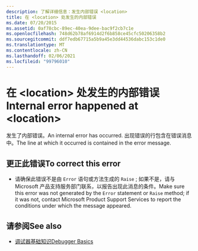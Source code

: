 ```yaml
---
description: 了解详细信息：发生内部错误 <location>
title: 在 <location> 处发生的内部错误
ms.date: 07/20/2015
ms.assetid: 0af78cbc-89ec-40ea-9dee-bac9f2cb7c1e
ms.openlocfilehash: 748d62b78af6914d2f6b858ce45cfc50206358b2
ms.sourcegitcommit: ddf7edb67715a5b9a45e3dd44536dabc153c1de0
ms.translationtype: MT
ms.contentlocale: zh-CN
ms.lasthandoff: 02/06/2021
ms.locfileid: "99796010"
---
```

# <a name="internal-error-happened-at-location"></a><span data-ttu-id="198ff-103">在 \<location> 处发生的内部错误</span><span class="sxs-lookup"><span data-stu-id="198ff-103">Internal error happened at \<location></span></span>

<span data-ttu-id="198ff-104">发生了内部错误。</span><span class="sxs-lookup"><span data-stu-id="198ff-104">An internal error has occurred.</span></span> <span data-ttu-id="198ff-105">出现错误的行包含在错误消息中。</span><span class="sxs-lookup"><span data-stu-id="198ff-105">The line at which it occurred is contained in the error message.</span></span>  
  
## <a name="to-correct-this-error"></a><span data-ttu-id="198ff-106">更正此错误</span><span class="sxs-lookup"><span data-stu-id="198ff-106">To correct this error</span></span>  
  
- <span data-ttu-id="198ff-107">请确保此错误不是由 `Error` 语句或方法生成的 `Raise` ; 如果不是，请与 Microsoft 产品支持服务部门联系，以报告出现此消息的条件。</span><span class="sxs-lookup"><span data-stu-id="198ff-107">Make sure this error was not generated by the `Error` statement or `Raise` method; if it was not, contact Microsoft Product Support Services to report the conditions under which the message appeared.</span></span>  
  
## <a name="see-also"></a><span data-ttu-id="198ff-108">请参阅</span><span class="sxs-lookup"><span data-stu-id="198ff-108">See also</span></span>

- [<span data-ttu-id="198ff-109">调试器基础知识</span><span class="sxs-lookup"><span data-stu-id="198ff-109">Debugger Basics</span></span>](/visualstudio/debugger/debugger-feature-tour)
